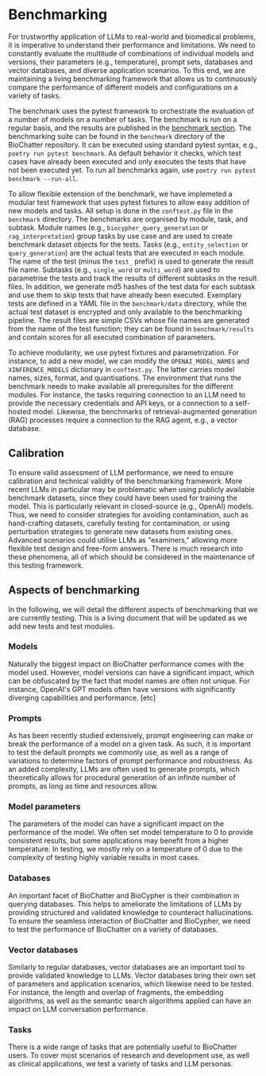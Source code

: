 # Benchmarking

For trustworthy application of LLMs to real-world and biomedical problems, it is imperative to understand their performance and limitations.
We need to constantly evaluate the multitude of combinations of individual models and versions, their parameters (e.g., temperature), prompt sets, databases and vector databases, and diverse application scenarios.
To this end, we are maintaining a living benchmarking framework that allows us to continuously compare the performance of different models and configurations on a variety of tasks.

The benchmark uses the pytest framework to orchestrate the evaluation of a number of models on a number of tasks.
The benchmark is run on a regular basis, and the results are published in the [benchmark section](https://biochatter.org/benchmark/).
The benchmarking suite can be found in the `benchmark` directory of the BioChatter repository.
It can be executed using standard pytest syntax, e.g., `poetry run pytest benchmark`.
As default behavior it checks, which test cases have already been executed and only executes the tests that have not been executed yet.
To run all benchmarks again, use `poetry run pytest benchmark --run-all`.

To allow flexible extension of the benchmark, we have implemeted a modular test framework that uses pytest fixtures to allow easy addition of new models and tasks.
All setup is done in the `conftest.py` file in the `benchmark` directory.
The benchmarks are organised by module, task, and subtask.
Module names (e.g., `biocypher_query_generation` or `rag_interpretation`) group tasks by use case and are used to create benchmark dataset objects for the tests.
Tasks (e.g., `entity_selection` or `query_generation`) are the actual tests that are executed in each module.
The name of the test (minus the `test_` prefix) is used to generate the result file name.
Subtasks (e.g., `single_word` or `multi_word`) are used to parametrise the tests and track the results of different subtasks in the result files.
In addition, we generate md5 hashes of the test data for each subtask and use them to skip tests that have already been executed.
Exemplary tests are defined in a YAML file in the `benchmark/data` directory, while the actual test dataset is encrypted and only available to the benchmarking pipeline.
The result files are simple CSVs whose file names are generated from the name of the test function; they can be found in `benchmark/results` and contain scores for all executed combination of parameters.

To achieve modularity, we use pytest fixtures and parametrization.
For instance, to add a new model, we can modify the `OPENAI_MODEL_NAMES` and `XINFERENCE_MODELS` dictionary in `conftest.py`.
The latter carries model names, sizes, format, and quantisations.
The environment that runs the benchmark needs to make available all prerequisites for the different modules.
For instance, the tasks requiring connection to an LLM need to provide the necessary credentials and API keys, or a connection to a self-hosted model.
Likewise, the benchmarks of retrieval-augmented generation (RAG) processes require a connection to the RAG agent, e.g., a vector database.

## Calibration

To ensure valid assessment of LLM performance, we need to ensure calibration and technical validity of the benchmarking framework.
More recent LLMs in particular may be problematic when using publicly available benchmark datasets, since they could have been used for training the model.
This is particularly relevant in closed-source (e.g., OpenAI) models.
Thus, we need to consider strategies for avoiding contamination, such as hand-crafting datasets, carefully testing for contamination, or using perturbation strategies to generate new datasets from existing ones.
Advanced scenarios could utilise LLMs as "examiners," allowing more flexible test design and free-form answers.
There is much research into these phenomena, all of which should be considered in the maintenance of this testing framework.

## Aspects of benchmarking

In the following, we will detail the different aspects of benchmarking that we are currently testing.
This is a living document that will be updated as we add new tests and test modules.

### Models

Naturally the biggest impact on BioChatter performance comes with the model used.
However, model versions can have a significant impact, which can be obfuscated by the fact that model names are often not unique.
For instance, OpenAI's GPT models often have versions with significantly diverging capabilities and performance.
[etc]

### Prompts

As has been recently studied extensively, prompt engineering can make or break the performance of a model on a given task.
As such, it is important to test the default prompts we commonly use, as well as a range of variations to determine factors of prompt performance and robustness.
As an added complexity, LLMs are often used to generate prompts, which theoretically allows for procedural generation of an infinite number of prompts, as long as time and resources allow.

### Model parameters

The parameters of the model can have a significant impact on the performance of the model.
We often set model temperature to 0 to provide consistent results, but some applications may benefit from a higher temperature.
In testing, we mostly rely on a temperature of 0 due to the complexity of testing highly variable results in most cases.

### Databases

An important facet of BioChatter and BioCypher is their combination in querying databases.
This helps to ameliorate the limitations of LLMs by providing structured and validated knowledge to counteract hallucinations.
To ensure the seamless interaction of BioChatter and BioCypher, we need to test the performance of BioChatter on a variety of databases.

### Vector databases

Similarly to regular databases, vector databases are an important tool to provide validated knowledge to LLMs.
Vector databases bring their own set of parameters and application scenarios, which likewise need to be tested.
For instance, the length and overlap of fragments, the embedding algorithms, as well as the semantic search algorithms applied can have an impact on LLM conversation performance.

### Tasks

There is a wide range of tasks that are potentially useful to BioChatter users.
To cover most scenarios of research and development use, as well as clinical applications, we test a variety of tasks and LLM personas.

